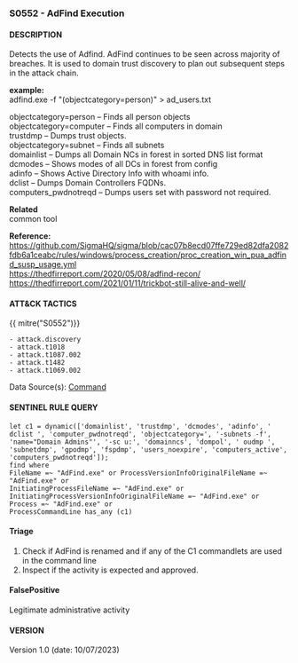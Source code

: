 ### S0552 - AdFind Execution

####  DESCRIPTION  
Detects the use of Adfind. AdFind continues to be seen across majority of breaches. It is used to domain trust discovery to plan out subsequent steps in the attack chain.   

**example:**  
adfind.exe -f "(objectcategory=person)" > ad_users.txt      


objectcategory=person – Finds all person objects  
objectcategory=computer – Finds all computers in domain  
trustdmp – Dumps trust objects.  
objectcategory=subnet – Finds all subnets  
domainlist – Dumps all Domain NCs in forest in sorted DNS list format  
dcmodes – Shows modes of all DCs in forest from config  
adinfo – Shows Active Directory Info with whoami info.  
dclist – Dumps Domain Controllers FQDNs.  
computers_pwdnotreqd – Dumps users set with password not required.   


**Related**  
common tool           


**Reference:**  
https://github.com/SigmaHQ/sigma/blob/cac07b8ecd07ffe729ed82dfa2082fdb6a1ceabc/rules/windows/process_creation/proc_creation_win_pua_adfind_susp_usage.yml  
https://thedfirreport.com/2020/05/08/adfind-recon/   
https://thedfirreport.com/2021/01/11/trickbot-still-alive-and-well/   


####  ATT&CK TACTICS  
{{ mitre("S0552")}}

	- attack.discovery
    - attack.t1018
    - attack.t1087.002
    - attack.t1482
    - attack.t1069.002    

Data Source(s): [Command](https://attack.mitre.org/datasources/DS0017/)   


#### SENTINEL RULE QUERY   

~~~
let c1 = dynamic(['domainlist', 'trustdmp', 'dcmodes', 'adinfo', ' dclist ', 'computer_pwdnotreqd', 'objectcategory=', '-subnets -f', 'name="Domain Admins"', '-sc u:', 'domainncs', 'dompol', ' oudmp ', 'subnetdmp', 'gpodmp', 'fspdmp', 'users_noexpire', 'computers_active', 'computers_pwdnotreqd']);
find where 
FileName =~ "AdFind.exe" or ProcessVersionInfoOriginalFileName =~ "AdFind.exe" or 
InitiatingProcessFileName =~ "AdFind.exe" or InitiatingProcessVersionInfoOriginalFileName =~ "AdFind.exe" or Process =~ "AdFind.exe" or
ProcessCommandLine has_any (c1)    
~~~


#### Triage  

1. Check if AdFind is renamed and if any of the C1 commandlets are used in the command line   
2. Inspect if the activity is expected and approved.   


#### FalsePositive  

Legitimate administrative activity    


#### VERSION  
Version 1.0 (date: 10/07/2023)